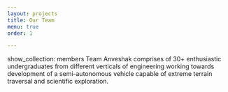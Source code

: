 ```yaml
---
layout: projects
title: Our Team
menu: true
order: 1

---
```

show_collection: members
Team Anveshak comprises of 30+ enthusiastic undergraduates from different verticals of engineering working towards development of a semi-autonomous vehicle capable of extreme terrain traversal and scientific exploration.
